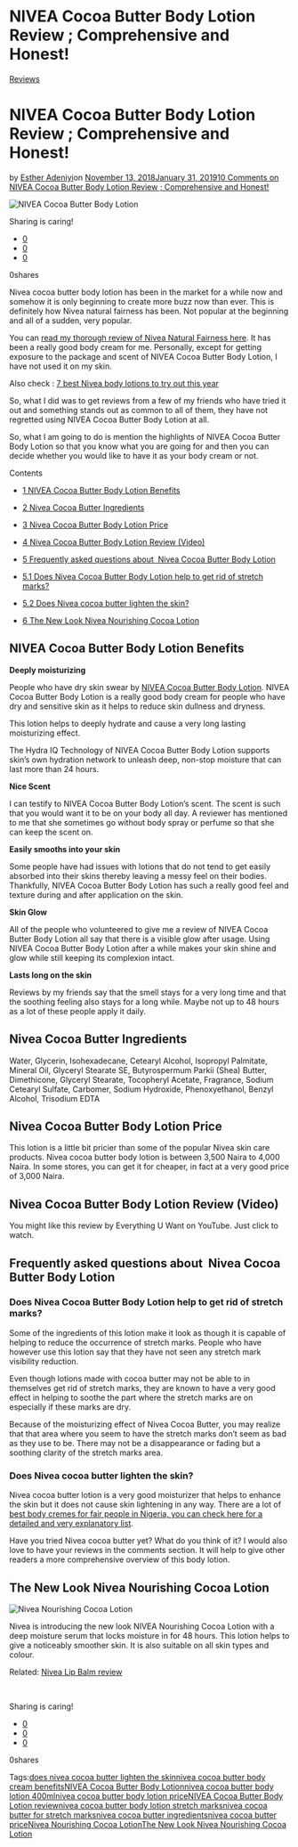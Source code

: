 # NIVEA Cocoa Butter Body Lotion Review ; Comprehensive and Honest!

[Reviews](https://estheradeniyi.com/category/reviews/)
# NIVEA Cocoa Butter Body Lotion Review ; Comprehensive and Honest!

by [Esther Adeniyi](https://estheradeniyi.com/author/esther-adeniyi/)on [November 13, 2018January 31, 2019](https://estheradeniyi.com/nivea-cocoa-butter-body-lotion-review/)[10 Comments on NIVEA Cocoa Butter Body Lotion Review ; Comprehensive and Honest!](https://estheradeniyi.com/nivea-cocoa-butter-body-lotion-review/#comments)

![NIVEA Cocoa Butter Body Lotion](images\NIVEA-Cocoa-Butter-Body-Lotion-1.png)

Sharing is caring!

- [0](https://www.facebook.com/sharer/sharer.php?u=https%3A%2F%2Festheradeniyi.com%2Fnivea-cocoa-butter-body-lotion-review%2F&amp;t=NIVEA%20Cocoa%20Butter%20Body%20Lotion%20Review%20%3B%20Comprehensive%20and%20Honest%21)
- [0](https://twitter.com/intent/tweet?text=NIVEA%20Cocoa%20Butter%20Body%20Lotion%20Review%20%3B%20Comprehensive%20and%20Honest%21&amp;url=https%3A%2F%2Festheradeniyi.com%2Fnivea-cocoa-butter-body-lotion-review%2F)
- [0](#)

0shares

Nivea cocoa butter body lotion has been in the market for a while now and somehow it is only beginning to create more buzz now than ever. This is definitely how Nivea natural fairness has been. Not popular at the beginning and all of a sudden, very popular.

You can [read my thorough review of Nivea Natural Fairness here](https://estheradeniyi.com/nivea-natural-fairness-review-2/). It has been a really good body cream for me. Personally, except for getting exposure to the package and scent of NIVEA Cocoa Butter Body Lotion, I have not used it on my skin.

Also check : [7 best Nivea body lotions to try out this year](https://estheradeniyi.com/nivea-body-lotions/)

So, what I did was to get reviews from a few of my friends who have tried it out and something stands out as common to all of them, they have not regretted using NIVEA Cocoa Butter Body Lotion at all.

So, what I am going to do is mention the highlights of NIVEA Cocoa Butter Body Lotion so that you know what you are going for and then you can decide whether you would like to have it as your body cream or not.

Contents

- [1 NIVEA Cocoa Butter Body Lotion Benefits](#NIVEA_Cocoa_Butter_Body_Lotion_Benefits)
- [2 Nivea Cocoa Butter Ingredients](#Nivea_Cocoa_Butter_Ingredients)
- [3 Nivea Cocoa Butter Body Lotion Price](#Nivea_Cocoa_Butter_Body_Lotion_Price)
- [4 Nivea Cocoa Butter Body Lotion Review (Video)](#Nivea_Cocoa_Butter_Body_Lotion_Review_Video)
- [5 Frequently asked questions about&#xA0; Nivea Cocoa Butter Body Lotion](#Frequently_asked_questions_about_Nivea_Cocoa_Butter_Body_Lotion)
- [5.1 Does&#xA0;Nivea Cocoa Butter Body Lotion help to get rid of stretch marks?](#DoesNivea_Cocoa_Butter_Body_Lotion_help_to_get_rid_of_stretch_marks)
- [5.2 Does Nivea cocoa butter lighten the skin?](#Does_Nivea_cocoa_butter_lighten_the_skin)

- [6 The New Look Nivea Nourishing Cocoa Lotion](#The_New_Look_Nivea_Nourishing_Cocoa_Lotion)

## NIVEA Cocoa Butter Body Lotion Benefits

**Deeply moisturizing**

People who have dry skin swear by [NIVEA Cocoa Butter Body Lotion](https://www.niveausa.com/products/cocoa-butter-body-lotion-721400165860079.html). NIVEA Cocoa Butter Body Lotion is a really good body cream for people who have dry and sensitive skin as it helps to reduce skin dullness and dryness.

This lotion helps to deeply hydrate and cause a very long lasting moisturizing effect.

The Hydra IQ Technology of NIVEA Cocoa Butter Body Lotion supports skin&#x2019;s own hydration network to unleash deep, non-stop moisture that can last more than 24 hours.

**Nice Scent**

I can testify to NIVEA Cocoa Butter Body Lotion&#x2019;s scent. The scent is such that you would want it to be on your body all day. A reviewer has mentioned to me that she sometimes go without body spray or perfume so that she can keep the scent on.

**Easily smooths into your skin**

Some people have had issues with lotions that do not tend to get easily absorbed into their skins thereby leaving a messy feel on their bodies. Thankfully,&#xA0;NIVEA Cocoa Butter Body Lotion has such a really good feel and texture during and after application on the skin.

**Skin Glow**

All of the people who volunteered to give me a review of&#xA0;NIVEA Cocoa Butter Body Lotion all say that there is a visible glow after usage. Using NIVEA Cocoa Butter Body Lotion after a while makes your skin shine and glow while still keeping its complexion&#xA0;intact.

**Lasts long on the skin**

Reviews by my friends say that the smell stays for a very long time and that the soothing feeling also stays for a long while. Maybe not up to 48 hours as a lot of these people apply it daily.

## Nivea Cocoa Butter Ingredients

Water, Glycerin, Isohexadecane, Cetearyl Alcohol, Isopropyl Palmitate, Mineral Oil, Glyceryl Stearate SE, Butyrospermum Parkii (Shea) Butter, Dimethicone, Glyceryl Stearate, Tocopheryl Acetate, Fragrance, Sodium Cetearyl Sulfate, Carbomer, Sodium Hydroxide, Phenoxyethanol, Benzyl Alcohol, Trisodium EDTA

## Nivea Cocoa Butter Body Lotion Price

This lotion is a little bit pricier than some of the popular Nivea skin care products. Nivea cocoa butter body lotion is between 3,500 Naira to 4,000 Naira. In some stores, you can get it for cheaper, in fact at a very good price of 3,000 Naira.

## Nivea Cocoa Butter Body Lotion Review (Video)

You might like this review by Everything U Want on YouTube. Just click to watch.

## Frequently asked questions about&#xA0; Nivea Cocoa Butter Body Lotion

### Does&#xA0;Nivea Cocoa Butter Body Lotion help to get rid of stretch marks?

Some of the ingredients of this lotion make it look as though it is capable of helping to reduce the occurrence of stretch marks. People who have however use this lotion say that they have not seen any stretch mark visibility reduction.

Even though lotions made with cocoa butter may not be able to in themselves get rid of stretch marks, they are known to have a very good effect in helping to soothe the part where the stretch marks are on especially if these marks are dry.

Because of the moisturizing effect of Nivea Cocoa Butter, you may realize that that area where you seem to have the stretch marks don&#x2019;t seem as bad as they use to be. There may not be a disappearance or fading but a soothing clarity of the stretch marks area.

### Does Nivea cocoa butter lighten the skin?

Nivea cocoa butter lotion is a very good moisturizer that helps to enhance the skin but it does not cause skin lightening in any way. There are a lot of [best body cremes for fair people in Nigeria, you can check here for a detailed and very explanatory list](https://estheradeniyi.com/best-body-cream-for-fair-skin-in-nigeria/).

Have you tried Nivea cocoa butter yet? What do you think of it? I would also love to have your reviews in the comments section. It will help to give other readers a more comprehensive overview of this body lotion.

## The New Look Nivea Nourishing Cocoa Lotion

![Nivea Nourishing Cocoa Lotion](images\Nivea-Nourishing-Cocoa-Lotion.jpg)

Nivea is introducing the new look NIVEA Nourishing Cocoa Lotion with a deep moisture serum that locks moisture in for 48 hours. This lotion helps to give a noticeably smoother skin. It is also suitable on all skin types and colour.

Related: [Nivea Lip Balm review](https://estheradeniyi.com/nivea-lip-balm-review/)

&#xA0;

Sharing is caring!

- [0](https://www.facebook.com/sharer/sharer.php?u=https%3A%2F%2Festheradeniyi.com%2Fnivea-cocoa-butter-body-lotion-review%2F&amp;t=NIVEA%20Cocoa%20Butter%20Body%20Lotion%20Review%20%3B%20Comprehensive%20and%20Honest%21)
- [0](https://twitter.com/intent/tweet?text=NIVEA%20Cocoa%20Butter%20Body%20Lotion%20Review%20%3B%20Comprehensive%20and%20Honest%21&amp;url=https%3A%2F%2Festheradeniyi.com%2Fnivea-cocoa-butter-body-lotion-review%2F)
- [0](#)

0shares

Tags:[does nivea cocoa butter lighten the skin](https://estheradeniyi.com/tag/does-nivea-cocoa-butter-lighten-the-skin/)[nivea cocoa butter body cream benefits](https://estheradeniyi.com/tag/nivea-cocoa-butter-body-cream-benefits/)[NIVEA Cocoa Butter Body Lotion](https://estheradeniyi.com/tag/nivea-cocoa-butter-body-lotion/)[nivea cocoa butter body lotion 400ml](https://estheradeniyi.com/tag/nivea-cocoa-butter-body-lotion-400ml/)[nivea cocoa butter body lotion price](https://estheradeniyi.com/tag/nivea-cocoa-butter-body-lotion-price/)[NIVEA Cocoa Butter Body Lotion review](https://estheradeniyi.com/tag/nivea-cocoa-butter-body-lotion-review/)[nivea cocoa butter body lotion stretch marks](https://estheradeniyi.com/tag/nivea-cocoa-butter-body-lotion-stretch-marks/)[nivea cocoa butter for stretch marks](https://estheradeniyi.com/tag/nivea-cocoa-butter-for-stretch-marks/)[nivea cocoa butter ingredients](https://estheradeniyi.com/tag/nivea-cocoa-butter-ingredients/)[nivea cocoa butter price](https://estheradeniyi.com/tag/nivea-cocoa-butter-price/)[Nivea Nourishing Cocoa Lotion](https://estheradeniyi.com/tag/nivea-nourishing-cocoa-lotion/)[The New Look Nivea Nourishing Cocoa Lotion](https://estheradeniyi.com/tag/the-new-look-nivea-nourishing-cocoa-lotion/)